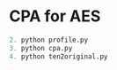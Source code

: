 # CPA for AES 
~~~ python make_pkl.py ~~~
2. python profile.py
3. python cpa.py
4. python ten2original.py

